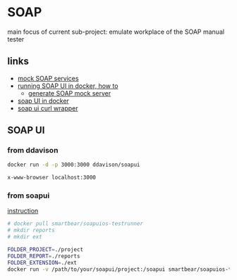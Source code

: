 # SOAP 
main focus of current sub-project: emulate workplace of the SOAP manual tester

## links
* [mock SOAP services](https://castlemock.github.io/)
* [running SOAP UI in docker, how to ](https://www.soapui.org/docs/test-automation/running-in-docker/)
  * [generate SOAP mock server](https://www.soapui.org/docs/soap-mocking/service-mocking-overview/)
* [soap UI in docker](https://github.com/SmartBear/docker-soapui-testrunner)
* [soap ui curl wrapper](https://github.com/ddavison/docker-soapui)


## SOAP UI 
### from ddavison
```sh
docker run -d -p 3000:3000 ddavison/soapui

x-www-browser localhost:3000
```

### from soapui
[instruction](https://www.soapui.org/docs/test-automation/running-in-docker/)  
```sh
# docker pull smartbear/soapuios-testrunner
# mkdir reports
# mkdir ext

FOLDER_PROJECT=./project
FOLDER_REPORT=./reports
FOLDER_EXTENSION=./ext
docker run -v /path/to/your/soapui/project:/soapui smartbear/soapuios-testrunner -f/soapui /soapui/YourProject-soapui-project.xml
```